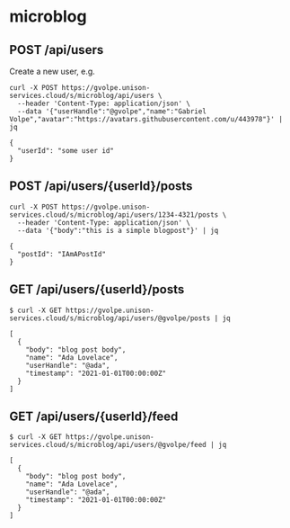 # microblog

## POST /api/users

Create a new user, e.g.

```console
curl -X POST https://gvolpe.unison-services.cloud/s/microblog/api/users \
  --header 'Content-Type: application/json' \
  --data '{"userHandle":"@gvolpe","name":"Gabriel Volpe","avatar":"https://avatars.githubusercontent.com/u/443978"}' | jq

{
  "userId": "some user id"
}
```

## POST /api/users/{userId}/posts

```console
curl -X POST https://gvolpe.unison-services.cloud/s/microblog/api/users/1234-4321/posts \
  --header 'Content-Type: application/json' \
  --data '{"body":"this is a simple blogpost"}' | jq

{
  "postId": "IAmAPostId"
}
```

## GET /api/users/{userId}/posts

```console
$ curl -X GET https://gvolpe.unison-services.cloud/s/microblog/api/users/@gvolpe/posts | jq

[
  {
    "body": "blog post body",
    "name": "Ada Lovelace",
    "userHandle": "@ada",
    "timestamp": "2021-01-01T00:00:00Z"
  }
]
```

## GET /api/users/{userId}/feed

```console
$ curl -X GET https://gvolpe.unison-services.cloud/s/microblog/api/users/@gvolpe/feed | jq

[
  {
    "body": "blog post body",
    "name": "Ada Lovelace",
    "userHandle": "@ada",
    "timestamp": "2021-01-01T00:00:00Z"
  }
]
```
